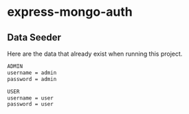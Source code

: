 # express-mongo-auth

## Data Seeder

Here are the data that already exist when running this project.

```bash
ADMIN
username = admin
password = admin

USER
username = user
password = user
```